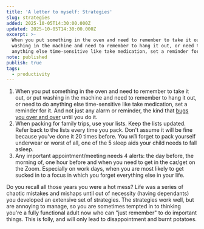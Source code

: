 ```yaml
---
title: 'A letter to myself: Strategies'
slug: strategies
added: 2025-10-05T14:30:00.000Z
updated: 2025-10-05T14:30:00.000Z
excerpt: >-
  When you put something in the oven and need to remember to take it out, or put
  washing in the machine and need to remember to hang it out, or need to do
  anything else time-sensitive like take medication, set a reminder for it.
note: published
publish: true
tags:
  - productivity
---
```


1. When you put something in the oven and need to remember to take it out, or put washing in the machine and need to remember to hang it out, or need to do anything else time-sensitive like take medication, set a reminder for it. And not just any alarm or reminder, the kind that [bugs you over and over](https://www.dueapp.com/) until you do it.
2. When packing for family trips, use your lists. Keep the lists updated. Refer back to the lists every time you pack. Don't assume it will be fine because you've done it 20 times before. You *will* forget to pack yourself underwear or worst of all, one of the 5 sleep aids your child needs to fall asleep.
3. Any important appointment/meeting needs 4 alerts: the day before, the morning of, one hour before and when you need to get in the car/get on the Zoom. Especially on work days, when you are most likely to get sucked in to a focus in which you forget everything else in your life.


Do you recall all those years you were a hot mess? Life was a series of chaotic mistakes and mishaps until out of necessity (having dependants) you developed an extensive set of strategies. The strategies work well, but are annoying to manage, so you are sometimes tempted in to thinking you're a fully functional adult now who can "just remember" to do important things. This is folly, and will only lead to disappointment and burnt potatoes.
